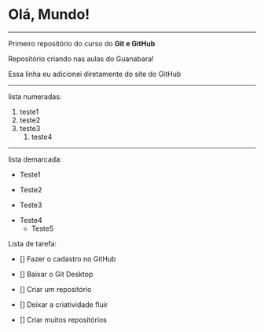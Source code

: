 # Olá, Mundo!
***
Primeiro repositório do curso do **Git e GitHub**

Repositório criando nas aulas do Guanabara!

Essa linha eu adicionei diretamente do site do GitHub
***

lista numeradas:
1. teste1
2. teste2
3. teste3
   1. teste4

***
lista demarcada:
* Teste1
- Teste2
* Teste3
- Teste4
   * Teste5

Lista de tarefa:
- [] Fazer o cadastro no GitHub
* [] Baixar o Git Desktop
- [] Criar um repositório
* [] Deixar a criatividade fluir
- [] Criar muitos repositórios